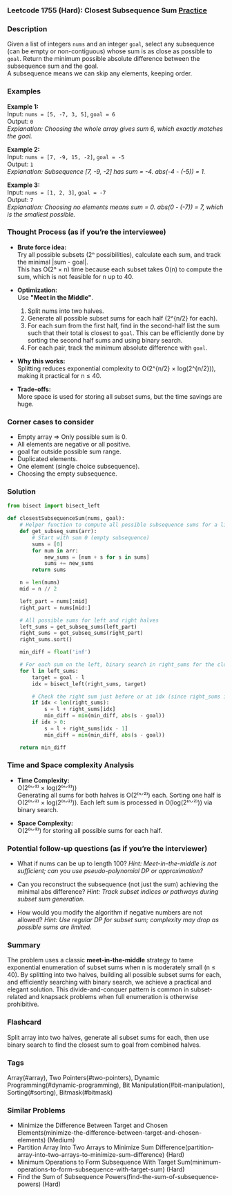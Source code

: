 ### Leetcode 1755 (Hard): Closest Subsequence Sum [Practice](https://leetcode.com/problems/closest-subsequence-sum)

### Description  
Given a list of integers `nums` and an integer `goal`, select any subsequence (can be empty or non-contiguous) whose sum is as close as possible to `goal`. Return the minimum possible absolute difference between the subsequence sum and the goal.  
A subsequence means we can skip any elements, keeping order.

### Examples  

**Example 1:**  
Input: `nums = [5, -7, 3, 5]`, `goal = 6`  
Output: `0`  
*Explanation: Choosing the whole array gives sum 6, which exactly matches the goal.*

**Example 2:**  
Input: `nums = [7, -9, 15, -2]`, `goal = -5`  
Output: `1`  
*Explanation: Subsequence [7, -9, -2] has sum = -4. abs(-4 - (-5)) = 1.*

**Example 3:**  
Input: `nums = [1, 2, 3]`, `goal = -7`  
Output: `7`  
*Explanation: Choosing no elements means sum = 0. abs(0 - (-7)) = 7, which is the smallest possible.*

### Thought Process (as if you’re the interviewee)  
- **Brute force idea:**  
  Try all possible subsets (2ⁿ possibilities), calculate each sum, and track the minimal |sum - goal|.  
  This has O(2ⁿ × n) time because each subset takes O(n) to compute the sum, which is not feasible for n up to 40.

- **Optimization:**  
  Use **"Meet in the Middle"**.  
  1. Split nums into two halves.
  2. Generate all possible subset sums for each half (2^{n/2} for each).  
  3. For each sum from the first half, find in the second-half list the sum such that their total is closest to `goal`. This can be efficiently done by sorting the second half sums and using binary search.
  4. For each pair, track the minimum absolute difference with `goal`.

- **Why this works:**  
  Splitting reduces exponential complexity to O(2^{n/2} × log(2^{n/2})), making it practical for n ≤ 40.

- **Trade-offs:**  
  More space is used for storing all subset sums, but the time savings are huge.

### Corner cases to consider  
- Empty array ⇒ Only possible sum is 0.
- All elements are negative or all positive.
- goal far outside possible sum range.
- Duplicated elements.
- One element (single choice subsequence).
- Choosing the empty subsequence.

### Solution

```python
from bisect import bisect_left

def closestSubsequenceSum(nums, goal):
    # Helper function to compute all possible subsequence sums for a list
    def get_subseq_sums(arr):
        # Start with sum 0 (empty subsequence)
        sums = [0]
        for num in arr:
            new_sums = [num + s for s in sums]
            sums += new_sums
        return sums

    n = len(nums)
    mid = n // 2

    left_part = nums[:mid]
    right_part = nums[mid:]

    # All possible sums for left and right halves
    left_sums = get_subseq_sums(left_part)
    right_sums = get_subseq_sums(right_part)
    right_sums.sort()

    min_diff = float('inf')

    # For each sum on the left, binary search in right_sums for the closest complement
    for l in left_sums:
        target = goal - l
        idx = bisect_left(right_sums, target)

        # Check the right sum just before or at idx (since right_sums is sorted)
        if idx < len(right_sums):
            s = l + right_sums[idx]
            min_diff = min(min_diff, abs(s - goal))
        if idx > 0:
            s = l + right_sums[idx - 1]
            min_diff = min(min_diff, abs(s - goal))

    return min_diff
```

### Time and Space complexity Analysis  

- **Time Complexity:**  
  O(2⁽ⁿᐟ²⁾ × log(2⁽ⁿᐟ²⁾))  
  Generating all sums for both halves is O(2⁽ⁿᐟ²⁾) each. Sorting one half is O(2⁽ⁿᐟ²⁾ × log(2⁽ⁿᐟ²⁾)). Each left sum is processed in O(log(2⁽ⁿᐟ²⁾)) via binary search.

- **Space Complexity:**  
  O(2⁽ⁿᐟ²⁾) for storing all possible sums for each half.


### Potential follow-up questions (as if you’re the interviewer)  

- What if nums can be up to length 100?
  *Hint: Meet-in-the-middle is not sufficient; can you use pseudo-polynomial DP or approximation?*

- Can you reconstruct the subsequence (not just the sum) achieving the minimal abs difference?
  *Hint: Track subset indices or pathways during subset sum generation.*

- How would you modify the algorithm if negative numbers are not allowed?
  *Hint: Use regular DP for subset sum; complexity may drop as possible sums are limited.*

### Summary
The problem uses a classic **meet-in-the-middle** strategy to tame exponential enumeration of subset sums when n is moderately small (n ≤ 40). By splitting into two halves, building all possible subset sums for each, and efficiently searching with binary search, we achieve a practical and elegant solution. This divide-and-conquer pattern is common in subset-related and knapsack problems when full enumeration is otherwise prohibitive.


### Flashcard
Split array into two halves, generate all subset sums for each, then use binary search to find the closest sum to goal from combined halves.

### Tags
Array(#array), Two Pointers(#two-pointers), Dynamic Programming(#dynamic-programming), Bit Manipulation(#bit-manipulation), Sorting(#sorting), Bitmask(#bitmask)

### Similar Problems
- Minimize the Difference Between Target and Chosen Elements(minimize-the-difference-between-target-and-chosen-elements) (Medium)
- Partition Array Into Two Arrays to Minimize Sum Difference(partition-array-into-two-arrays-to-minimize-sum-difference) (Hard)
- Minimum Operations to Form Subsequence With Target Sum(minimum-operations-to-form-subsequence-with-target-sum) (Hard)
- Find the Sum of Subsequence Powers(find-the-sum-of-subsequence-powers) (Hard)